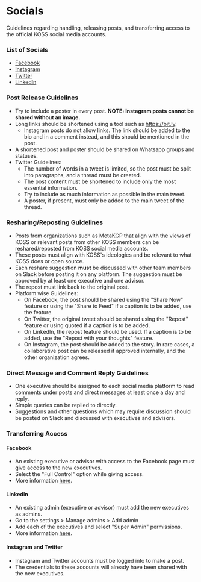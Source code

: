 # Socials
Guidelines regarding handling, releasing posts, and transferring access to the official KOSS social media accounts.

### List of Socials
- [Facebook](https://www.facebook.com/kossiitkgp/)
- [Instagram](https://www.instagram.com/kossiitkgp/)
- [Twitter](https://twitter.com/kossiitkgp)
- [LinkedIn](https://www.linkedin.com/company/kharagpur-open-source-society)

### Post Release Guidelines
- Try to include a poster in every post. **NOTE: Instagram posts cannot be shared without an image.**
- Long links should be shortened using a tool such as https://bit.ly.
    - Instagram posts do not allow links. The link should be added to the bio and in a comment instead, and this should be mentioned in the post.
- A shortened post and poster should be shared on Whatsapp groups and statuses.
- Twitter Guidelines:
    - The number of words in a tweet is limited, so the post must be split into paragraphs, and a thread must be created.
    - The post content must be shortened to include only the most essential information.
    - Try to include as much information as possible in the main tweet.
    - A poster, if present, must only be added to the main tweet of the thread.

### Resharing/Reposting Guidelines
- Posts from organizations such as MetaKGP that align with the views of KOSS or relevant posts from other KOSS members can be reshared/reposted from KOSS social media accounts.
- These posts must align with KOSS's ideologies and be relevant to what KOSS does or open source.
- Each reshare suggestion **must** be discussed with other team members on Slack before posting it on any platform. The suggestion must be approved by at least one executive and one advisor.
- The repost must link back to the original post.
- Platform wise Guidelines:
    - On Facebook, the post should be shared using the "Share Now" feature or using the "Share to Feed" if a caption is to be added, use the feature.
    - On Twitter, the original tweet should be shared using the "Repost" feature or using quoted if a caption is to be added.
    - On LinkedIn, the repost feature should be used. If a caption is to be added, use the "Repost with your thoughts" feature.
    - On Instagram, the post should be added to the story. In rare cases, a collaborative post can be released if approved internally, and the other organization agrees.

### Direct Message and Comment Reply Guidelines
- One executive should be assigned to each social media platform to read comments under posts and direct messages at least once a day and reply.
- Simple queries can be replied to directly.
- Suggestions and other questions which may require discussion should be posted on Slack and discussed with executives and advisors.

### Transferring Access
#### Facebook
- An existing executive or advisor with access to the Facebook page must give access to the new executives.
- Select the "Full Control" option while giving access.
- More information [here](https://www.facebook.com/help/187316341316631).

#### LinkedIn
- An existing admin (executive or advisor) must add the new executives as admins.
- Go to the settings > Manage admins > Add admin
- Add each of the executives and select "Super Admin" permissions.
- More information [here](https://www.linkedin.com/help/linkedin/answer/a541981).

#### Instagram and Twitter
- Instagram and Twitter accounts must be logged into to make a post.
- The credentials to these accounts will already have been shared with the new executives.